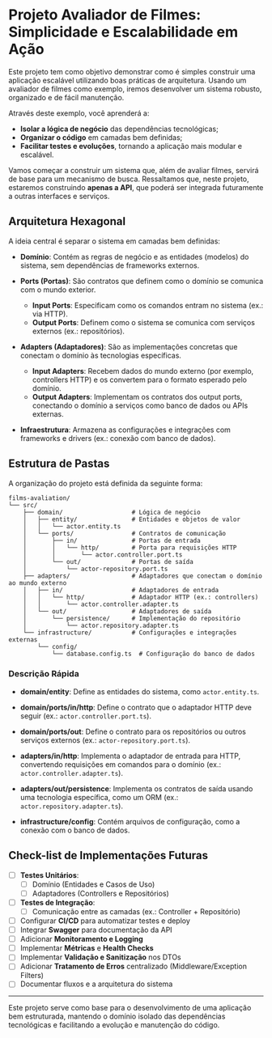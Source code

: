 # Projeto Avaliador de Filmes: Simplicidade e Escalabilidade em Ação

Este projeto tem como objetivo demonstrar como é simples construir uma aplicação escalável utilizando boas práticas de arquitetura. Usando um avaliador de filmes como exemplo, iremos desenvolver um sistema robusto, organizado e de fácil manutenção.

Através deste exemplo, você aprenderá a:
- **Isolar a lógica de negócio** das dependências tecnológicas;
- **Organizar o código** em camadas bem definidas;
- **Facilitar testes e evoluções**, tornando a aplicação mais modular e escalável.

Vamos começar a construir um sistema que, além de avaliar filmes, servirá de base para um mecanismo de busca. Ressaltamos que, neste projeto, estaremos construindo **apenas a API**, que poderá ser integrada futuramente a outras interfaces e serviços.

## Arquitetura Hexagonal

A ideia central é separar o sistema em camadas bem definidas:

- **Domínio**:
  Contém as regras de negócio e as entidades (modelos) do sistema, sem dependências de frameworks externos.

- **Ports (Portas)**:
  São contratos que definem como o domínio se comunica com o mundo exterior.
  - **Input Ports**: Especificam como os comandos entram no sistema (ex.: via HTTP).
  - **Output Ports**: Definem como o sistema se comunica com serviços externos (ex.: repositórios).

- **Adapters (Adaptadores)**:
  São as implementações concretas que conectam o domínio às tecnologias específicas.
  - **Input Adapters**: Recebem dados do mundo externo (por exemplo, controllers HTTP) e os convertem para o formato esperado pelo domínio.
  - **Output Adapters**: Implementam os contratos dos output ports, conectando o domínio a serviços como banco de dados ou APIs externas.

- **Infraestrutura**:
  Armazena as configurações e integrações com frameworks e drivers (ex.: conexão com banco de dados).

## Estrutura de Pastas

A organização do projeto está definida da seguinte forma:

```shell
films-avaliation/
└── src/
    ├── domain/                   # Lógica de negócio
    │   ├── entity/               # Entidades e objetos de valor
    │   │   └── actor.entity.ts
    │   └── ports/                # Contratos de comunicação
    │       ├── in/               # Portas de entrada
    │       │   └── http/         # Porta para requisições HTTP
    │       │       └── actor.controller.port.ts
    │       └── out/              # Portas de saída
    │           └── actor-repository.port.ts
    ├── adapters/                 # Adaptadores que conectam o domínio ao mundo externo
    │   ├── in/                   # Adaptadores de entrada
    │   │   └── http/             # Adaptador HTTP (ex.: controllers)
    │   │       └── actor.controller.adapter.ts
    │   └── out/                  # Adaptadores de saída
    │       └── persistence/      # Implementação do repositório
    │           └── actor.repository.adapter.ts
    └── infrastructure/           # Configurações e integrações externas
        └── config/
            └── database.config.ts  # Configuração do banco de dados
```

### Descrição Rápida

- **domain/entity**:
  Define as entidades do sistema, como `actor.entity.ts`.

- **domain/ports/in/http**:
  Define o contrato que o adaptador HTTP deve seguir (ex.: `actor.controller.port.ts`).

- **domain/ports/out**:
  Define o contrato para os repositórios ou outros serviços externos (ex.: `actor-repository.port.ts`).

- **adapters/in/http**:
  Implementa o adaptador de entrada para HTTP, convertendo requisições em comandos para o domínio (ex.: `actor.controller.adapter.ts`).

- **adapters/out/persistence**:
  Implementa os contratos de saída usando uma tecnologia específica, como um ORM (ex.: `actor.repository.adapter.ts`).

- **infrastructure/config**:
  Contém arquivos de configuração, como a conexão com o banco de dados.

## Check-list de Implementações Futuras

- [ ] **Testes Unitários**:
  - [ ] Domínio (Entidades e Casos de Uso)
  - [ ] Adaptadores (Controllers e Repositórios)
- [ ] **Testes de Integração**:
  - [ ] Comunicação entre as camadas (ex.: Controller + Repositório)
- [ ] Configurar **CI/CD** para automatizar testes e deploy
- [ ] Integrar **Swagger** para documentação da API
- [ ] Adicionar **Monitoramento e Logging**
- [ ] Implementar **Métricas** e **Health Checks**
- [ ] Implementar **Validação e Sanitização** nos DTOs
- [ ] Adicionar **Tratamento de Erros** centralizado (Middleware/Exception Filters)
- [ ] Documentar fluxos e a arquitetura do sistema

---

Este projeto serve como base para o desenvolvimento de uma aplicação bem estruturada, mantendo o domínio isolado das dependências tecnológicas e facilitando a evolução e manutenção do código.

